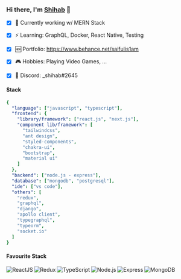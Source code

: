 ### Hi there, I'm [Shihab](https://saiful-islam.netlify.app) 👋

- [x] 🌱 Currently working w/ MERN Stack
- [x] ⚡ Learning: GraphQL, Docker, React Native, Testing
- [x] 🆕 Portfolio: https://www.behance.net/saifulis1am
- [x] 🎮 Hobbies: Playing Video Games, ...
- [x] 💬 Discord: _shihab#2645


#### Stack
```yaml
{
  "language": ["javascript", "typescript"],
  "frontend": {
    "library/framework": ["react.js", "next.js"],
    "component lib/framework": [
      "tailwindcss",
      "ant design",
      "styled-components",
      "chakra-ui",
      "bootstrap",
      "material ui"
    ]
  },
  "backend": ["node.js - express"],
  "database": ["mongodb", "postgresql"],
  "ide": ["vs code"],
  "others": [
    "redux",    
    "graphql",
    "django",
    "apollo client",
    "typegraphql",
    "typeorm",
    "socket.io"
  ]
}

```
#### Favourite Stack
<img align="left" alt="ReactJS" src="https://img.shields.io/badge/React-20232A?style=for-the-badge&logo=react&logoColor=61DAFB" />
<img align="left" alt="Redux" src="https://img.shields.io/badge/Redux-593D88?style=for-the-badge&logo=redux&logoColor=white" />
<img align="left" alt="TypeScript" src="https://img.shields.io/badge/TypeScript-3178c6?style=for-the-badge&logo=typescript&logoColor=white" />
<img align="left" alt="Node.js" src="https://img.shields.io/badge/Node.js-43853D?style=for-the-badge&logo=node.js&logoColor=white" />
<img align="left" alt="Express" src="https://img.shields.io/badge/Express.js-404D59?style=for-the-badge" />
<img align="left" alt="MongoDB" src="https://img.shields.io/badge/MongoDB-4EA94B?style=for-the-badge&logo=mongodb&logoColor=white" />
<br/>
